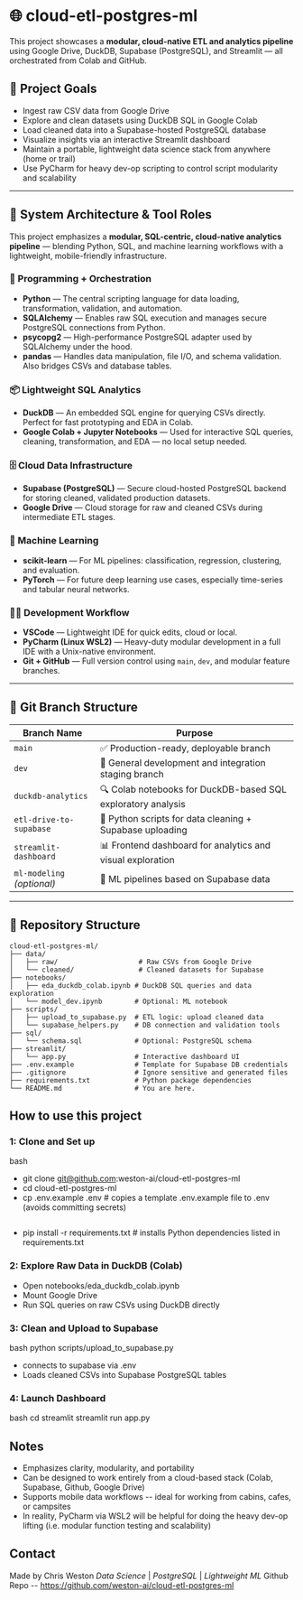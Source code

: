 # 🌐 cloud-etl-postgres-ml

This project showcases a **modular, cloud-native ETL and analytics pipeline** using Google Drive, DuckDB, Supabase (PostgreSQL), and Streamlit — all orchestrated from Colab and GitHub.

## 📌 Project Goals

- Ingest raw CSV data from Google Drive  
- Explore and clean datasets using DuckDB SQL in Google Colab 
- Load cleaned data into a Supabase-hosted PostgreSQL database  
- Visualize insights via an interactive Streamlit dashboard  
- Maintain a portable, lightweight data science stack from anywhere (home or trail)
- Use PyCharm for heavy dev-op scripting to control script modularity and scalability

---

## 🧠 System Architecture & Tool Roles

This project emphasizes a **modular, SQL-centric, cloud-native analytics pipeline** — blending Python, SQL, and machine learning workflows with a lightweight, mobile-friendly infrastructure.

### 🔧 Programming + Orchestration

- **Python** — The central scripting language for data loading, transformation, validation, and automation.  
- **SQLAlchemy** — Enables raw SQL execution and manages secure PostgreSQL connections from Python.  
- **psycopg2** — High-performance PostgreSQL adapter used by SQLAlchemy under the hood.  
- **pandas** — Handles data manipulation, file I/O, and schema validation. Also bridges CSVs and database tables.

### 📦 Lightweight SQL Analytics

- **DuckDB** — An embedded SQL engine for querying CSVs directly. Perfect for fast prototyping and EDA in Colab.  
- **Google Colab + Jupyter Notebooks** — Used for interactive SQL queries, cleaning, transformation, and EDA — no local setup needed.

### 🗄️ Cloud Data Infrastructure

- **Supabase (PostgreSQL)** — Secure cloud-hosted PostgreSQL backend for storing cleaned, validated production datasets.  
- **Google Drive** — Cloud storage for raw and cleaned CSVs during intermediate ETL stages.

### 🧠 Machine Learning

- **scikit-learn** — For ML pipelines: classification, regression, clustering, and evaluation.  
- **PyTorch** — For future deep learning use cases, especially time-series and tabular neural networks.

### 👨‍💻 Development Workflow

- **VSCode** — Lightweight IDE for quick edits, cloud or local.  
- **PyCharm (Linux WSL2)** — Heavy-duty modular development in a full IDE with a Unix-native environment.  
- **Git + GitHub** — Full version control using `main`, `dev`, and modular feature branches.

---

## 🌿 Git Branch Structure

| Branch Name              | Purpose                                                    |
|--------------------------|-------------------------------------------------------------|
| `main`                   | ✅ Production-ready, deployable branch                      |
| `dev`                    | 🧪 General development and integration staging branch        |
| `duckdb-analytics`       | 🔍 Colab notebooks for DuckDB-based SQL exploratory analysis |
| `etl-drive-to-supabase`  | 🔄 Python scripts for data cleaning + Supabase uploading     |
| `streamlit-dashboard`    | 📊 Frontend dashboard for analytics and visual exploration   |
| `ml-modeling` *(optional)* | 🤖 ML pipelines based on Supabase data                   |

---

## 📁 Repository Structure

```text
cloud-etl-postgres-ml/
├── data/
│   ├── raw/                    # Raw CSVs from Google Drive
│   └── cleaned/                # Cleaned datasets for Supabase
├── notebooks/
│   ├── eda_duckdb_colab.ipynb # DuckDB SQL queries and data exploration
│   └── model_dev.ipynb        # Optional: ML notebook
├── scripts/
│   ├── upload_to_supabase.py  # ETL logic: upload cleaned data
│   └── supabase_helpers.py    # DB connection and validation tools
├── sql/
│   └── schema.sql             # Optional: PostgreSQL schema
├── streamlit/
│   └── app.py                 # Interactive dashboard UI
├── .env.example               # Template for Supabase DB credentials
├── .gitignore                 # Ignore sensitive and generated files
├── requirements.txt           # Python package dependencies
└── README.md                  # You are here.
```

## How to use this project

### 1: Clone and Set up
bash

- git clone git@github.com:weston-ai/cloud-etl-postgres-ml
- cd cloud-etl-postgres-ml
- cp .env.example .env   # copies a template .env.example file to .env (avoids committing secrets)
```supabase\_db\_url = postgresql://postgres:[password]@db.hhzuypfvmrisuumznjid.supabase.co:5432/postgres (This is the url for postgres\_ML database in Supabase)
```
- pip install -r requirements.txt  # installs Python dependencies listed in requirements.txt

### 2: Explore Raw Data in DuckDB (Colab)
- Open notebooks/eda_duckdb_colab.ipynb
- Mount Google Drive
- Run SQL queries on raw CSVs using DuckDB directly

### 3: Clean and Upload to Supabase
bash
python scripts/upload_to_supabase.py
- connects to supabase via .env
- Loads cleaned CSVs into Supabase PostgreSQL tables

### 4: Launch Dashboard
bash
cd streamlit
streamlit run app.py

## Notes
- Emphasizes clarity, modularity, and portability
- Can be designed to work entirely from a cloud-based stack (Colab, Supabase, Github, Google Drive)
- Supports mobile data workflows -- ideal for working from cabins, cafes, or campsites
- In reality, PyCharm via WSL2 will be helpful for doing the heavy dev-op lifting (i.e. modular function testing and scalability)

## Contact
Made by Chris Weston
*Data Science* | *PostgreSQL* | *Lightweight ML*
Github Repo -- https://github.com/weston-ai/cloud-etl-postgres-ml








